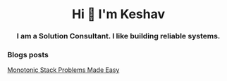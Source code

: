 <h1 align="center">Hi 👋 I'm Keshav</h1>
<h3 align="center">I am a Solution Consultant. I like building reliable systems.</h3>

### Blogs posts
<!-- BLOG-POST-LIST:START -->
[Monotonic Stack Problems Made Easy](https://medium.com/@keshavrathinavel/leetcodes-monotonic-stack-problems-and-how-to-solve-them-made-easy-1c73c2d6d437)
<!-- BLOG-POST-LIST:END -->

